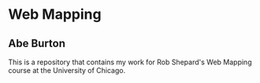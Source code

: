 # Web Mapping
## Abe Burton

This is a repository that contains my work for Rob Shepard's Web Mapping course at the University of Chicago.
